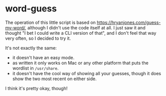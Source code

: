 # word-guess

The operation of this little script is based on https://hryanjones.com/guess-my-word/, although I didn't use the code itself at all. I just saw it and thought "I bet I could write a CLI version of that", and I don't feel that way very often, so I decided to try it.

It's not exactly the same:

* it doesn't have an easy mode.
* as written it only works on Mac or any other platform that puts the wordlist in `/usr/share`.
* it doesn't have the cool way of showing all your guesses, though it does show the two most recent on either side.

I think it's pretty okay, though!